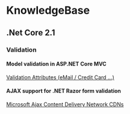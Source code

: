# KnowledgeBase

## .Net Core 2.1

### Validation

#### Model validation in ASP.NET Core MVC

[Validation Attributes (eMail / Credit Card ...)](https://docs.microsoft.com/en-us/aspnet/core/mvc/models/validation?view=aspnetcore-2.1#validation-attributes)

#### AJAX support for .NET Razor form validation

[Microsoft Ajax Content Delivery Network CDNs](https://docs.microsoft.com/en-us/aspnet/ajax/cdn/overview)
